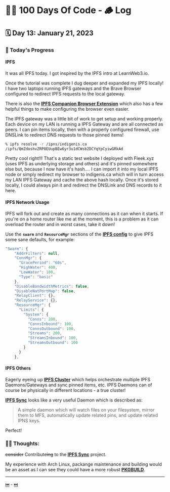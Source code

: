 # 👨‍💻 100 Days Of Code - 🪵 Log

## 🗓️ Day 13: January 21, 2023

### **🥵 Today's Progress**
#### IPFS
It was all IPFS today. I got inspired by the IPFS intro at LearnWeb3.io.

Once the tutorial was complete I dug deeper and expanded my IPFS locally! I have two laptops running IPFS gateways and the Brave Browser configured to redirect IPFS requests to the local gateway.

There is also the [**IPFS Companion Browser Extension**](https://chrome.google.com/webstore/detail/ipfs-companion/nibjojkomfdiaoajekhjakgkdhaomnch) which also has a few helpful things to make configuring the browser even easier.

The IPFS gateway was a little bit of work to get setup and working properly. Each device on my LAN is running a IPFS Gateway and are all connected as peers. I can pin items locally, then with a properly configured firewall, use DNSLink to redirect DNS requests to those pinned items!

```sh
% ipfs resolve -r /ipns/indigenis.ca
/ipfs/QmZdoshvZRP8EUupBEw6yr3u1dCWsb2DCYqYpCyiwGRkAd
```

Pretty cool right!!! That's a static test website I deployed with Fleek.xyz (uses IPFS as underlying storage and others) and it's pinned somewhere else but, because I now have it's hash.... I can import it into my local IPFS node or simply redirect my browser to indigenis.ca which will in turn access my LAN IPFS Gateway and cache the above hash locally. Once it's stored locally, I could always pin it and redirect the DNSLink and DNS records to it here.

#### IPFS Network Usage
IPFS will fork out and create as many connections as it can when it starts. If you're on a home router like me at the moment, this is a problem as it can overload the router and in worst cases, take it down!

Use the **`swarm`** and **`ResourceMgr`** sections of the [**IPFS config**](https://github.com/ipfs/kubo/blob/master/docs/config.md#swarmresourcemgr) to give IPFS some sane defaults, for example:

```js
"Swarm": {
    "AddrFilters": null,
    "ConnMgr": {
      "GracePeriod": "60s",
      "HighWater": 400,
      "LowWater": 100,
      "Type": "basic"
    },
    "DisableBandwidthMetrics": false,
    "DisableNatPortMap": false,
    "RelayClient": {},
    "RelayService": {},
    "ResourceMgr": {
      "Limits": {
        "System": {
          "Conns": 200,
          "ConnsInbound": 100,
          "ConnsOutbound": 100,
          "Streams": 200,
          "StreamsInbound": 100,
          "StreamsOutbound": 100
        }
      }
    },
```

#### IPFS Others
Eagerly eyeing up [**IPFS Cluster**](https://github.com/ipfs-cluster/ipfs-cluster) which helps orchestrate multiple IPFS Daemons/Gateways and sync pinned items, etc. IPFS Daemons can of course be physically in different locations - a true cluster!

[**IPFS Sync**](https://github.com/TheDiscordian/ipfs-sync) looks like a very useful Daemon which is described as:
> A simple daemon which will watch files on your filesystem, mirror them to MFS, automatically update related pins, and update related IPNS keys.

Perfect!

### **😶‍🌫 Thoughts:**
~~consider~~ Contribute~~ing~~ to the [**IPFS Sync**](https://github.com/TheDiscordian/ipfs-sync) project.

My experience with Arch Linux, packange maintenance and building would be an asset as I can see they could have a more robust [**PKGBUILD**](https://aur.archlinux.org/cgit/aur.git/tree/PKGBUILD?h=ipfs-sync).

 ***

[⏮️](012.md) - [⏭️](014.md)